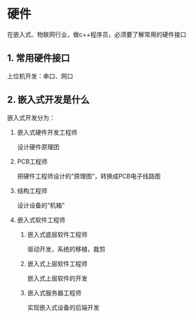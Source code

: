 # 硬件

在嵌入式、物联网行业，做c++程序员，必须要了解常用的硬件接口



## 1. 常用硬件接口

上位机开发：串口、网口



## 2. 嵌入式开发是什么

嵌入式开发分为：

1. 嵌入式硬件开发工程师

    设计硬件原理团

2. PCB工程师

    把硬件工程师设计的“原理图”，转换成PCB电子线路图

3. 结构工程师

    设计设备的“机箱”

4. 嵌入式软件工程师

    1. 嵌入式底层软件工程师

        驱动开发，系统的移植，裁剪

        

    2. 嵌入式上层软件工程师

        嵌入式上层软件的开发

        

    3. 嵌入式服务器工程师

        实现嵌入式设备的后端开发

